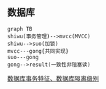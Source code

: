 ## 数据库


```mermaid
graph TB
shiwu(事务管理)-->mvcc(MVCC)
shiwu-->suo(加锁)
mvcc---gong{共同实现}
suo---gong
gong-->result(一致性非阻塞读)
```
[数据库事务特征、数据库隔离级别](https://www.jianshu.com/p/fd51cb8dc03b)
